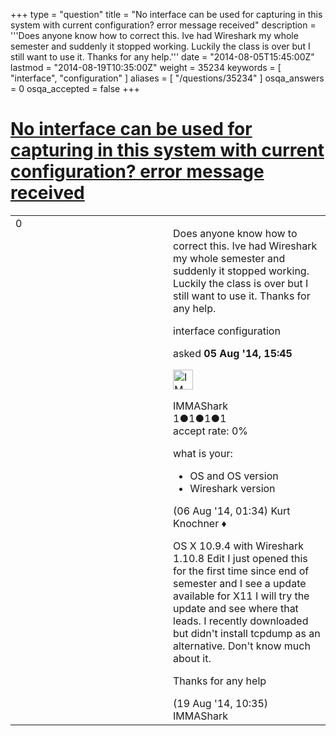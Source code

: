 +++
type = "question"
title = "No interface can be used for capturing in this system with current configuration? error message received"
description = '''Does anyone know how to correct this. Ive had Wireshark my whole semester and suddenly it stopped working. Luckily the class is over but I still want to use it. Thanks for any help.'''
date = "2014-08-05T15:45:00Z"
lastmod = "2014-08-19T10:35:00Z"
weight = 35234
keywords = [ "interface", "configuration" ]
aliases = [ "/questions/35234" ]
osqa_answers = 0
osqa_accepted = false
+++

<div class="headNormal">

# [No interface can be used for capturing in this system with current configuration? error message received](/questions/35234/no-interface-can-be-used-for-capturing-in-this-system-with-current-configuration-error-message-received)

</div>

<div id="main-body">

<div id="askform">

<table id="question-table" style="width:100%;"><colgroup><col style="width: 50%" /><col style="width: 50%" /></colgroup><tbody><tr class="odd"><td style="width: 30px; vertical-align: top"><div class="vote-buttons"><span id="post-35234-upvote" class="ajax-command post-vote up" rel="nofollow" title="I like this post (click again to cancel)"> </span><div id="post-35234-score" class="post-score" title="current number of votes">0</div><span id="post-35234-downvote" class="ajax-command post-vote down" rel="nofollow" title="I dont like this post (click again to cancel)"> </span> <span id="favorite-mark" class="ajax-command favorite-mark" rel="nofollow" title="mark/unmark this question as favorite (click again to cancel)"> </span><div id="favorite-count" class="favorite-count"></div></div></td><td><div id="item-right"><div class="question-body"><p>Does anyone know how to correct this. Ive had Wireshark my whole semester and suddenly it stopped working. Luckily the class is over but I still want to use it. Thanks for any help.</p></div><div id="question-tags" class="tags-container tags"><span class="post-tag tag-link-interface" rel="tag" title="see questions tagged &#39;interface&#39;">interface</span> <span class="post-tag tag-link-configuration" rel="tag" title="see questions tagged &#39;configuration&#39;">configuration</span></div><div id="question-controls" class="post-controls"></div><div class="post-update-info-container"><div class="post-update-info post-update-info-user"><p>asked <strong>05 Aug '14, 15:45</strong></p><img src="https://secure.gravatar.com/avatar/5d0bdd778a054eb4e309f69fed2ff07b?s=32&amp;d=identicon&amp;r=g" class="gravatar" width="32" height="32" alt="IMMAShark&#39;s gravatar image" /><p><span>IMMAShark</span><br />
<span class="score" title="1 reputation points">1</span><span title="1 badges"><span class="badge1">●</span><span class="badgecount">1</span></span><span title="1 badges"><span class="silver">●</span><span class="badgecount">1</span></span><span title="1 badges"><span class="bronze">●</span><span class="badgecount">1</span></span><br />
<span class="accept_rate" title="Rate of the user&#39;s accepted answers">accept rate:</span> <span title="IMMAShark has no accepted answers">0%</span></p></div></div><div id="comments-container-35234" class="comments-container"><span id="35253"></span><div id="comment-35253" class="comment"><div id="post-35253-score" class="comment-score"></div><div class="comment-text"><p>what is your:</p><ul><li>OS and OS version</li><li>Wireshark version</li></ul></div><div id="comment-35253-info" class="comment-info"><span class="comment-age">(06 Aug '14, 01:34)</span> <span class="comment-user userinfo">Kurt Knochner ♦</span></div></div><span id="35586"></span><div id="comment-35586" class="comment"><div id="post-35586-score" class="comment-score"></div><div class="comment-text"><p>OS X 10.9.4 with Wireshark 1.10.8 Edit I just opened this for the first time since end of semester and I see a update available for X11 I will try the update and see where that leads. I recently downloaded but didn't install tcpdump as an alternative. Don't know much about it.</p><p>Thanks for any help</p></div><div id="comment-35586-info" class="comment-info"><span class="comment-age">(19 Aug '14, 10:35)</span> <span class="comment-user userinfo">IMMAShark</span></div></div></div><div id="comment-tools-35234" class="comment-tools"></div><div class="clear"></div><div id="comment-35234-form-container" class="comment-form-container"></div><div class="clear"></div></div></td></tr></tbody></table>

</div>

</div>

